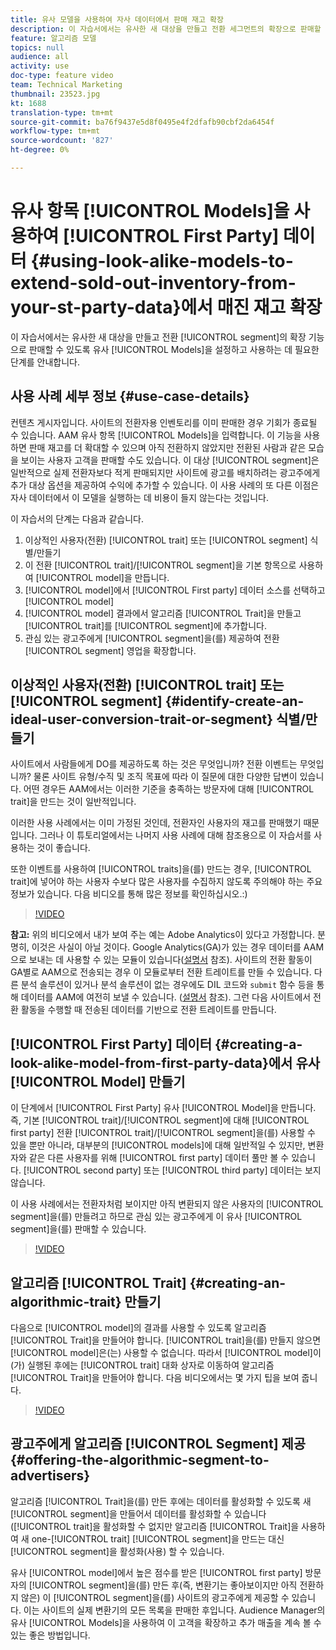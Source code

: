 ```yaml
---
title: 유사 모델을 사용하여 자사 데이터에서 판매 재고 확장
description: 이 자습서에서는 유사한 새 대상을 만들고 전환 세그먼트의 확장으로 판매할 수 있도록 유사 모델을 설정하고 사용하는 데 필요한 단계를 살펴봅니다.
feature: 알고리즘 모델
topics: null
audience: all
activity: use
doc-type: feature video
team: Technical Marketing
thumbnail: 23523.jpg
kt: 1688
translation-type: tm+mt
source-git-commit: ba76f9437e5d8f0495e4f2dfafb90cbf2da6454f
workflow-type: tm+mt
source-wordcount: '827'
ht-degree: 0%

---
```



# 유사 항목 [!UICONTROL Models]을 사용하여 [!UICONTROL First Party] 데이터 {#using-look-alike-models-to-extend-sold-out-inventory-from-your-st-party-data}에서 매진 재고 확장

이 자습서에서는 유사한 새 대상을 만들고 전환 [!UICONTROL segment]의 확장 기능으로 판매할 수 있도록 유사 [!UICONTROL Models]을 설정하고 사용하는 데 필요한 단계를 안내합니다.

## 사용 사례 세부 정보 {#use-case-details}

컨텐츠 게시자입니다. 사이트의 전환자용 인벤토리를 이미 판매한 경우 기회가 종료될 수 있습니다. AAM 유사 항목 [!UICONTROL Models]을 입력합니다. 이 기능을 사용하면 판매 재고를 더 확대할 수 있으며 아직 전환하지 않았지만 전환된 사람과 같은 모습을 보이는 사용자 고객을 판매할 수도 있습니다. 이 대상 [!UICONTROL segment]은 일반적으로 실제 전환자보다 적게 판매되지만 사이트에 광고를 배치하려는 광고주에게 추가 대상 옵션을 제공하여 수익에 추가할 수 있습니다. 이 사용 사례의 또 다른 이점은 자사 데이터에서 이 모델을 실행하는 데 비용이 들지 않는다는 것입니다.

이 자습서의 단계는 다음과 같습니다.

1. 이상적인 사용자(전환) [!UICONTROL trait] 또는 [!UICONTROL segment] 식별/만들기
1. 이 전환 [!UICONTROL trait]/[!UICONTROL segment]을 기본 항목으로 사용하여 [!UICONTROL model]을 만듭니다.
1. [!UICONTROL model]에서 [!UICONTROL First party] 데이터 소스를 선택하고 [!UICONTROL model]
1. [!UICONTROL model] 결과에서 알고리즘 [!UICONTROL Trait]을 만들고 [!UICONTROL trait]를 [!UICONTROL segment]에 추가합니다.
1. 관심 있는 광고주에게 [!UICONTROL segment]을(를) 제공하여 전환 [!UICONTROL segment] 영업을 확장합니다.

## 이상적인 사용자(전환) [!UICONTROL trait] 또는 [!UICONTROL segment] {#identify-create-an-ideal-user-conversion-trait-or-segment} 식별/만들기

사이트에서 사람들에게 DO를 제공하도록 하는 것은 무엇입니까? 전환 이벤트는 무엇입니까? 물론 사이트 유형/수직 및 조직 목표에 따라 이 질문에 대한 다양한 답변이 있습니다. 어떤 경우든 AAM에서는 이러한 기준을 충족하는 방문자에 대해 [!UICONTROL trait]을 만드는 것이 일반적입니다.

이러한 사용 사례에서는 이미 가정된 것인데, 전환자인 사용자의 재고를 판매했기 때문입니다. 그러나 이 튜토리얼에서는 나머지 사용 사례에 대해 참조용으로 이 자습서를 사용하는 것이 좋습니다.

또한 이벤트를 사용하여 [!UICONTROL traits]을(를) 만드는 경우, [!UICONTROL trait]에 넣어야 하는 사용자 수보다 많은 사용자를 수집하지 않도록 주의해야 하는 주요 정보가 있습니다. 다음 비디오를 통해 많은 정보를 확인하십시오.:)

>[!VIDEO](https://video.tv.adobe.com/v/23431/?quality=12)

**참고:** 위의 비디오에서 내가 보여 주는 예는 Adobe Analytics이 있다고 가정합니다. 분명히, 이것은 사실이 아닐 것이다. Google Analytics(GA)가 있는 경우 데이터를 AAM으로 보내는 데 사용할 수 있는 모듈이 있습니다([설명서](https://marketing.adobe.com/resources/help/en_US/aam/dil-google-universal-analytics.html) 참조). 사이트의 전환 활동이 GA별로 AAM으로 전송되는 경우 이 모듈로부터 전환 트레이트를 만들 수 있습니다. 다른 분석 솔루션이 있거나 분석 솔루션이 없는 경우에도 DIL 코드와 `submit` 함수 등을 통해 데이터를 AAM에 여전히 보낼 수 있습니다. ([설명서](https://marketing.adobe.com/resources/help/en_US/aam/c_dil.html) 참조). 그런 다음 사이트에서 전환 활동을 수행할 때 전송된 데이터를 기반으로 전환 트레이트를 만듭니다.

## [!UICONTROL First Party] 데이터 {#creating-a-look-alike-model-from-first-party-data}에서 유사 [!UICONTROL Model] 만들기

이 단계에서 [!UICONTROL First Party] 유사 [!UICONTROL Model]을 만듭니다. 즉, 기본 [!UICONTROL trait]/[!UICONTROL segment]에 대해 [!UICONTROL first party] 전환 [!UICONTROL trait]/[!UICONTROL segment]을(를) 사용할 수 있을 뿐만 아니라, 대부분의 [!UICONTROL models]에 대해 일반적일 수 있지만, 변환자와 같은 다른 사용자를 위해 [!UICONTROL first party] 데이터 풀만 볼 수 있습니다. [!UICONTROL second party] 또는 [!UICONTROL third party] 데이터는 보지 않습니다.

이 사용 사례에서는 전환자처럼 보이지만 아직 변환되지 않은 사용자의 [!UICONTROL segment]을(를) 만들려고 하므로 관심 있는 광고주에게 이 유사 [!UICONTROL segment]을(를) 판매할 수 있습니다.

>[!VIDEO](https://video.tv.adobe.com/v/23504/?quality-12)

## 알고리즘 [!UICONTROL Trait] {#creating-an-algorithmic-trait} 만들기

다음으로 [!UICONTROL model]의 결과를 사용할 수 있도록 알고리즘 [!UICONTROL Trait]을 만들어야 합니다. [!UICONTROL trait]을(를) 만들지 않으면 [!UICONTROL model]은(는) 사용할 수 없습니다. 따라서 [!UICONTROL model]이(가) 실행된 후에는 [!UICONTROL trait] 대화 상자로 이동하여 알고리즘 [!UICONTROL Trait]을 만들어야 합니다. 다음 비디오에서는 몇 가지 팁을 보여 줍니다.

>[!VIDEO](https://video.tv.adobe.com/v/23523/?quality=12)

## 광고주에게 알고리즘 [!UICONTROL Segment] 제공 {#offering-the-algorithmic-segment-to-advertisers}

알고리즘 [!UICONTROL Trait]을(를) 만든 후에는 데이터를 활성화할 수 있도록 새 [!UICONTROL segment]을 만들어서 데이터를 활성화할 수 있습니다([!UICONTROL trait]을 활성화할 수 없지만 알고리즘 [!UICONTROL Trait]을 사용하여 새 one-[!UICONTROL trait] [!UICONTROL segment]을 만드는 대신 [!UICONTROL segment]을 활성화(사용) 할 수 있습니다.

유사 [!UICONTROL model]에서 높은 점수를 받은 [!UICONTROL first party] 방문자의 [!UICONTROL segment]을(를) 만든 후(즉, 변환기는 좋아보이지만 아직 전환하지 않은) 이 [!UICONTROL segment]을(를) 사이트의 광고주에게 제공할 수 있습니다. 이는 사이트의 실제 변환기의 모든 목록을 판매한 후입니다. Audience Manager의 유사 [!UICONTROL Models]을 사용하여 이 고객을 확장하고 추가 매출을 계속 볼 수 있는 좋은 방법입니다.
